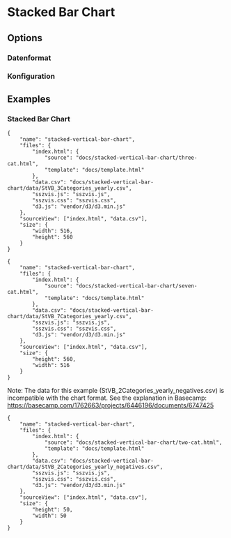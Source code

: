 # Stacked Bar Chart

## Options

### Datenformat

### Konfiguration

## Examples

### Stacked Bar Chart

```project
{
    "name": "stacked-vertical-bar-chart",
    "files": {
        "index.html": {
            "source": "docs/stacked-vertical-bar-chart/three-cat.html",
            "template": "docs/template.html"
        },
        "data.csv": "docs/stacked-vertical-bar-chart/data/StVB_3Categories_yearly.csv",
        "sszvis.js": "sszvis.js",
        "sszvis.css": "sszvis.css",
        "d3.js": "vendor/d3/d3.min.js"
    },
    "sourceView": ["index.html", "data.csv"],
    "size": {
        "width": 516,
        "height": 560
    }
}
```

```project
{
    "name": "stacked-vertical-bar-chart",
    "files": {
        "index.html": {
            "source": "docs/stacked-vertical-bar-chart/seven-cat.html",
            "template": "docs/template.html"
        },
        "data.csv": "docs/stacked-vertical-bar-chart/data/StVB_7Categories_yearly.csv",
        "sszvis.js": "sszvis.js",
        "sszvis.css": "sszvis.css",
        "d3.js": "vendor/d3/d3.min.js"
    },
    "sourceView": ["index.html", "data.csv"],
    "size": {
        "height": 560,
        "width": 516
    }
}
```

Note: The data for this example (StVB_2Categories_yearly_negatives.csv) is incompatible with the chart format. See the explanation in Basecamp:
https://basecamp.com/1762663/projects/6446196/documents/6747425

```project
{
    "name": "stacked-vertical-bar-chart",
    "files": {
        "index.html": {
            "source": "docs/stacked-vertical-bar-chart/two-cat.html",
            "template": "docs/template.html"
        },
        "data.csv": "docs/stacked-vertical-bar-chart/data/StVB_2Categories_yearly_negatives.csv",
        "sszvis.js": "sszvis.js",
        "sszvis.css": "sszvis.css",
        "d3.js": "vendor/d3/d3.min.js"
    },
    "sourceView": ["index.html", "data.csv"],
    "size": {
        "height": 50,
        "width": 50
    }
}
```
